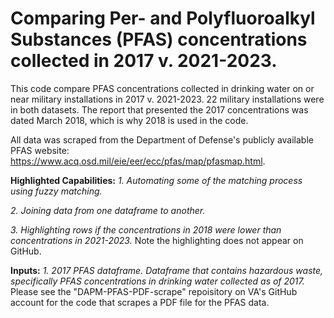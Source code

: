 <h1> Comparing Per- and Polyfluoroalkyl Substances (PFAS) concentrations collected in 2017 v. 2021-2023. </h1>

This code compare PFAS concentrations collected in drinking water on or near military installations in 2017 v. 2021-2023. 22 military installations were in both datasets. The report that presented the 2017 concentrations was dated March 2018, which is why 2018 is used in the code. 

All data was scraped from the Department of Defense's publicly available PFAS website: https://www.acq.osd.mil/eie/eer/ecc/pfas/map/pfasmap.html. 

<b>Highlighted Capabilities:</b>
<i>1. Automating some of the matching process using fuzzy matching.</i>

<i>2. Joining data from one dataframe to another. </i>

<i>3. Highlighting rows if the concentrations in 2018 were lower than concentrations in 2021-2023.</i> Note the highlighting does not appear on GitHub. 

<b>Inputs:</b>
<i>1. 2017 PFAS dataframe. Dataframe that contains hazardous waste, specifically PFAS concentrations in drinking water collected as of 2017.</i> Please see the "DAPM-PFAS-PDF-scrape" repoisitory on VA's GitHub account for the code that scrapes a PDF file for the PFAS data.
